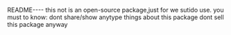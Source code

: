 README----
this not is an open-source package,just for we sutido use.
you must to know:
dont share/show anytype things about this package
dont sell this package anyway


